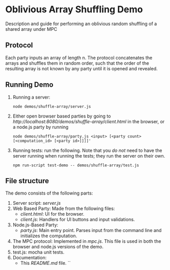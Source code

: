 # Oblivious Array Shuffling Demo

Description and guide for performing an oblivious random shuffling of a shared array under MPC

## Protocol
Each party inputs an array of length n. The protocol concatenates the arrays and shuffles them in random order, such that the order of the resulting array is not known by any party until it is opened and revealed.

## Running Demo

1. Running a server:
    ```shell
    node demos/shuffle-array/server.js
    ```

2. Either open browser based parties by going to *http://localhost:8080/demos/shuffle-array/client.html* in the browser, or a node.js party by running
    ```shell
    node demos/shuffle-array/party.js <input> [<party count> [<computation_id> [<party id>]]]]'
    ```

3. Running tests: run the following. Note that you *do not* need to have the server running when running the tests; they run the server on their own.
    ```shell
    npm run-script test-demo -- demos/shuffle-array/test.js
    ```

## File structure
The demo consists of the following parts:
1. Server script: *server.js*
2. Web Based Party: Made from the following files:
    * *client.html*: UI for the browser.
    * *client.js*: Handlers for UI buttons and input validations.
3. Node.js-Based Party:
    * *party.js*: Main entry point. Parses input from the command line and initializes the computation.
4. The MPC protocol: Implemented in *mpc.js*. This file is used in both the browser and node.js versions of the demo.
5. test.js: mocha unit tests.
6. Documentation:
    * This *README.md* file.
``

